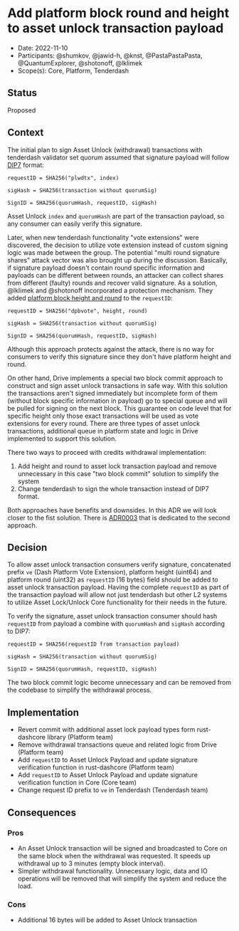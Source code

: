 # Add platform block round and height to asset unlock transaction payload

* Date: 2022-11-10
* Participants: @shumkov, @jawid-h, @knst, @PastaPastaPasta, @QuantumExplorer, @shotonoff, @lklimek
* Scope(s): Core, Platform, Tenderdash

## Status

Proposed

## Context

The initial plan to sign Asset Unlock (withdrawal) transactions with tenderdash validator
set quorum assumed that signature payload will follow [DIP7](https://github.com/dashpay/dips/blob/master/dip-0007.md) format:
```
requestID = SHA256("plwdtx", index)

sigHash = SHA256(transaction without quorumSig)

SignID = SHA256(quorumHash, requestID, sigHash)
```

Asset Unlock `index` and `quorumHash` are part of the transaction payload, so any consumer can easily
verify this signature.

Later, when new tenderdash functionality "vote extensions" were discovered, the decision to utilize vote extension
instead of custom signing logic was made between the group. The potential "multi round signature shares"
attack vector was also brought up during the discussion. Basically, if signature payload doesn't contain round specific
information and payloads can be different between rounds, an attacker can collect shares from different (faulty) rounds
and recover valid signature. As a solution, @lklimek and @shotonoff incorporated a protection mechanism.
They added [platform block height and round](https://github.com/dashpay/tenderdash/blob/dca73910c74bb8b80605e66b4a4b3a9c36c02e80/types/vote.go#L464) to the `requestID`:

```
requestID = SHA256("dpbvote", height, round)

sigHash = SHA256(transaction without quorumSig)

SignID = SHA256(quorumHash, requestID, sigHash)
```

Although this approach protects against the attack, there is no way for consumers to verify this signature
since they don't have platform height and round.

On other hand, Drive implements a special two block commit approach to construct and sign asset unlock transactions in safe way.
With this solution the transactions aren't signed immediately but incomplete form of them (without block specific information in payload)
go to special queue and will be pulled for signing on the next block. This guarantee on code level that for specific height only those
exact transactions will be used as vote extensions for every round. There are three types of asset unlock transactions, additional queue
in platform state and logic in Drive implemented to support this solution.

There two ways to proceed with credits withdrawal implementation:
1. Add height and round to asset lock transaction payload and remove unnecessary in this case "two block commit" solution to simplify the system
2. Change tenderdash to sign the whole transaction instead of DIP7 format.

Both approaches have benefits and downsides. In this ADR we will look closer to the fist solution.
There is [ADR0003](./adr-0003-vote-extensions-without-DIP7.md) that is dedicated to the second approach.

## Decision

To allow asset unlock transaction consumers verify signature, concatenated prefix `ve` (Dash Platform Vote Extension), platform height (uint64)
and platform round (uint32) as `requestID` (16 bytes) field should be added to asset unlock transaction payload. Having the complete `requestID`
as part of the transaction payload will allow not just tenderdash but other L2 systems to utilize Asset Lock/Unlock Core functionality for their
needs in the future.

To verify the signature, asset unlock transaction consumer should hash `requestID` from payload a combine with `quorumHash` and `sigHash`
according to DIP7:

```
requestID = SHA256(requestID from transaction payload)

sigHash = SHA256(transaction without quorumSig)

SignID = SHA256(quorumHash, requestID, sigHash)
```

The two block commit logic become unnecessary and can be removed from the codebase to simplify the withdrawal process.

## Implementation

* Revert commit with additional asset lock payload types form rust-dashcore library (Platform team)
* Remove withdrawal transactions queue and related logic from Drive (Platform team)
* Add `requestID` to Asset Unlock Payload and update signature verification function in rust-dashcore (Platform team)
* Add `requestID` to Asset Unlock Payload and update signature verification function in Core (Core team)
* Change request ID prefix to `ve` in Tenderdash (Tenderdash team)

## Consequences

### Pros

* An Asset Unlock transaction will be signed and broadcasted to Core on the same block when the withdrawal was requested.
  It speeds up withdrawal up to 3 minutes (empty block interval).
* Simpler withdrawal functionality. Unnecessary logic, data and IO operations will be removed that will simplify
  the system and reduce the load.

### Cons

* Additional 16 bytes will be added to Asset Unlock transaction
